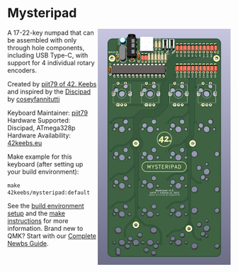 # Mysteripad

<img src="https://github.com/piit79/mysteripad/raw/main/mysteripad_pcb.png" width="300" align="right" alt="Mysteripad PCB" />

A 17-22-key numpad that can be assembled with only through hole components, including USB Type-C, with support for 4 individual rotary encoders.

Created by [piit79 of 42. Keebs](https://github.com/piit79/mysteripad) and inspired by the [Discipad](https://github.com/coseyfannitutti/discipad) by [coseyfannitutti](https://github.com/coseyfannitutti)

Keyboard Maintainer: [piit79](https://github.com/piit79)
Hardware Supported: Discipad, ATmega328p
Hardware Availability: [42keebs.eu](https://42keebs.eu/?s=mysteripad)

Make example for this keyboard (after setting up your build environment):

    make 42keebs/mysteripad:default

See the [build environment setup](https://docs.qmk.fm/#/getting_started_build_tools) and the [make instructions](https://docs.qmk.fm/#/getting_started_make_guide) for more information. Brand new to QMK? Start with our [Complete Newbs Guide](https://docs.qmk.fm/#/newbs).
